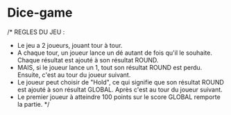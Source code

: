 # Dice-game

/*
REGLES DU JEU :
- Le jeu a 2 joueurs, jouant tour à tour.
- A chaque tour, un joueur lance un dé autant de fois qu'il le souhaite. Chaque résultat est ajouté à son résultat ROUND.
- MAIS, si le joueur lance un 1, tout son résultat ROUND est perdu. Ensuite, c'est au tour du joueur suivant.
- Le joueur peut choisir de "Hold", ce qui signifie que son résultat ROUND est ajouté à son résultat GLOBAL. Après c'est au tour du joueur suivant.
- Le premier joueur à atteindre 100 points sur le score GLOBAL remporte la partie.
*/
